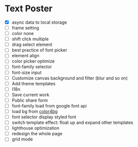# Text Poster

- [x] async data to local storage
- [ ] frame setting
- [ ] color none
- [ ] shift click multiple
- [ ] drag select element
- [ ] best practice of font picker
- [ ] element align
- [ ] color picker optimize
- [ ] font-family selector
- [ ] font-size input
- [ ] Customize canvas background and filter (blur and so on)
- [ ] Add theme templates
- [ ] I18n
- [ ] Save current work
- [ ] Public share form
- [ ] font-family load from google font api
- [ ] load bg from [color4bg](https://www.color4bg.com/)
- [ ] font selector display styled font
- [ ] switch template effect: float up and expand other templates
- [ ] lighthouse optimization
- [ ] redesign the whole page
- [ ] grid mode
